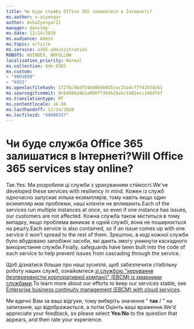 ```yaml
---
title: Чи буде служба Office 365 залишатися в Інтернеті?
ms.author: v-aiyengar
author: AshaIyengar21
manager: dansimp
ms.date: 12/14/2020
ms.audience: Admin
ms.topic: article
ms.service: o365-administration
ROBOTS: NOINDEX, NOFOLLOW
localization_priority: Normal
ms.collection: Adm_O365
ms.custom:
- "9003899"
- "6953"
ms.openlocfilehash: 172f8c9bdf54b608de8d5cac33a4cf7f4193dc61
ms.sourcegitcommit: 9c64886a9e1a9b0ff356b28a5c1482ecc148d7ef
ms.translationtype: MT
ms.contentlocale: uk-UA
ms.lasthandoff: 12/14/2020
ms.locfileid: "49680337"
---
```

# <a name="will-office-365-services-stay-online"></a><span data-ttu-id="c5933-102">Чи буде служба Office 365 залишатися в Інтернеті?</span><span class="sxs-lookup"><span data-stu-id="c5933-102">Will Office 365 services stay online?</span></span>

<span data-ttu-id="c5933-103">Так.</span><span class="sxs-lookup"><span data-stu-id="c5933-103">Yes.</span></span> <span data-ttu-id="c5933-104">Ми розробили ці служби з урахуванням стійкості.</span><span class="sxs-lookup"><span data-stu-id="c5933-104">We've developed these services with resiliency in mind.</span></span> <span data-ttu-id="c5933-105">Кожен із служб одночасно запускає кілька екземплярів, тому навіть якщо один екземпляр має проблеми, наші клієнти не впливають.</span><span class="sxs-lookup"><span data-stu-id="c5933-105">Each of the services run multiple instances at once, so even if one instance has issues, our customers are not affected.</span></span> <span data-ttu-id="c5933-106">Кожна служба також міститься в тому випадку, якщо проблема виникає в одній службі, вона не поширюється на решту.</span><span class="sxs-lookup"><span data-stu-id="c5933-106">Each service is also contained, so if an issue comes up with one service it won’t spread to the rest of them.</span></span> <span data-ttu-id="c5933-107">Зрештою, в коді кожної служби було вбудовано запобіжні засоби, які дають змогу уникнути каскадного використання служби.</span><span class="sxs-lookup"><span data-stu-id="c5933-107">Finally, safeguards have been built into the code of each service to help prevent issues from cascading through the service.</span></span>

<span data-ttu-id="c5933-108">Щоб дізнатися більше про наші зусилля, щоб забезпечити стабільну роботу наших служб, ознайомтеся [зі службою "керування безперервністю корпоративної компанії" (EBCM) із хмарними службами](https://go.microsoft.com/fwlink/?linkid=2124377).</span><span class="sxs-lookup"><span data-stu-id="c5933-108">To learn more about our efforts to keep our services stable, see [Enterprise business continuity management (EBCM) with cloud services](https://go.microsoft.com/fwlink/?linkid=2124377).</span></span>

<span data-ttu-id="c5933-109">Ми вдячні Вам за ваші відгуки, тому виберіть значення " **так** /  " на запитання, що відображається, а потім Оцініть ваші враження.</span><span class="sxs-lookup"><span data-stu-id="c5933-109">We'd appreciate your feedback, so please select **Yes**/**No** to the question that appears, and then rate your experience.</span></span>